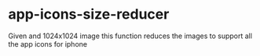 # app-icons-size-reducer
Given and 1024x1024 image this function reduces the images to support all the app icons for iphone 
